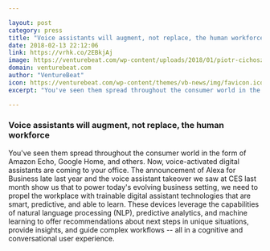 ```yaml
---

layout: post
category: press
title: "Voice assistants will augment, not replace, the human workforce"
date: 2018-02-13 22:12:06
link: https://vrhk.co/2EBkjAj
image: https://venturebeat.com/wp-content/uploads/2018/01/piotr-cichosz-414544-e1518551141288.jpg?fit=780%2C520&strip=all
domain: venturebeat.com
author: "VentureBeat"
icon: https://venturebeat.com/wp-content/themes/vb-news/img/favicon.ico
excerpt: "You've seen them spread throughout the consumer world in the form of Amazon Echo, Google Home, and others. Now, voice-activated digital assistants are coming to your office. The announcement of Alexa for Business late last year and the voice assistant takeover we saw at CES last month show us that to power today's evolving business setting, we need to propel the workplace with trainable digital assistant technologies that are smart, predictive, and able to learn. These devices leverage the capabilities of natural language processing (NLP), predictive analytics, and machine learning to offer recommendations about next steps in unique situations, provide insights, and guide complex workflows -- all in a cognitive and conversational user experience."

---
```


### Voice assistants will augment, not replace, the human workforce

You've seen them spread throughout the consumer world in the form of Amazon Echo, Google Home, and others. Now, voice-activated digital assistants are coming to your office. The announcement of Alexa for Business late last year and the voice assistant takeover we saw at CES last month show us that to power today's evolving business setting, we need to propel the workplace with trainable digital assistant technologies that are smart, predictive, and able to learn. These devices leverage the capabilities of natural language processing (NLP), predictive analytics, and machine learning to offer recommendations about next steps in unique situations, provide insights, and guide complex workflows -- all in a cognitive and conversational user experience.